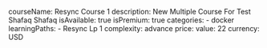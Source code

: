 courseName: Resync Course 1
description: New Multiple Course For Test Shafaq Shafaq
isAvailable: true
isPremium: true
categories: 
    - docker
learningPaths: 
    - Resync Lp 1
complexity: advance
price: 
  value: 22
  currency: USD
